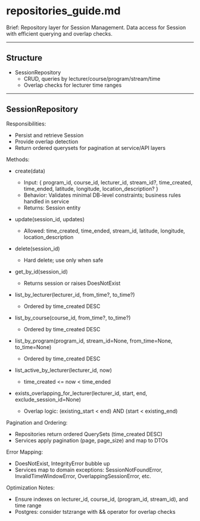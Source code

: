 # repositories_guide.md

Brief: Repository layer for Session Management. Data access for Session with efficient querying and overlap checks.

---

## Structure

- SessionRepository
  - CRUD, queries by lecturer/course/program/stream/time
  - Overlap checks for lecturer time ranges

---

## SessionRepository

Responsibilities:
- Persist and retrieve Session
- Provide overlap detection
- Return ordered querysets for pagination at service/API layers

Methods:

- create(data)
  - Input: { program_id, course_id, lecturer_id, stream_id?, time_created, time_ended, latitude, longitude, location_description? }
  - Behavior: Validates minimal DB-level constraints; business rules handled in service
  - Returns: Session entity

- update(session_id, updates)
  - Allowed: time_created, time_ended, stream_id, latitude, longitude, location_description

- delete(session_id)
  - Hard delete; use only when safe

- get_by_id(session_id)
  - Returns session or raises DoesNotExist

- list_by_lecturer(lecturer_id, from_time?, to_time?)
  - Ordered by time_created DESC

- list_by_course(course_id, from_time?, to_time?)
  - Ordered by time_created DESC

- list_by_program(program_id, stream_id=None, from_time=None, to_time=None)
  - Ordered by time_created DESC

- list_active_by_lecturer(lecturer_id, now)
  - time_created <= now < time_ended

- exists_overlapping_for_lecturer(lecturer_id, start, end, exclude_session_id=None)
  - Overlap logic: (existing_start < end) AND (start < existing_end)

Pagination and Ordering:
- Repositories return ordered QuerySets (time_created DESC)
- Services apply pagination (page, page_size) and map to DTOs

Error Mapping:
- DoesNotExist, IntegrityError bubble up
- Services map to domain exceptions: SessionNotFoundError, InvalidTimeWindowError, OverlappingSessionError, etc.

Optimization Notes:
- Ensure indexes on lecturer_id, course_id, (program_id, stream_id), and time range
- Postgres: consider tstzrange with && operator for overlap checks